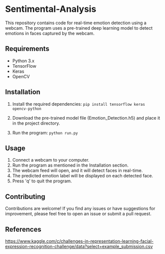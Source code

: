 # Sentimental-Analysis

This repository contains code for real-time emotion detection using a webcam. The program uses a pre-trained deep learning model to detect emotions in faces captured by the webcam.

## Requirements
* Python 3.x
* TensorFlow
* Keras
* OpenCV

## Installation

1. Install the required dependencies:
  ```pip install tensorflow keras opencv-python```

2. Download the pre-trained model file (Emotion_Detection.h5) and place it in the project directory.

3. Run the program:
  ```python run.py```

## Usage
1. Connect a webcam to your computer.<br>
2. Run the program as mentioned in the Installation section.<br>
3. The webcam feed will open, and it will detect faces in real-time.<br>
4. The predicted emotion label will be displayed on each detected face.<br>
5. Press 'q' to quit the program.

## Contributing
Contributions are welcome! If you find any issues or have suggestions for improvement, please feel free to open an issue or submit a pull request.

## References
https://www.kaggle.com/c/challenges-in-representation-learning-facial-expression-recognition-challenge/data?select=example_submission.csv
